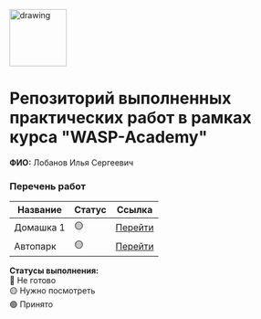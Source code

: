 <a href="https://wasp-academy.com"><img src="https://wasp-academy.com/Resources/wasp-logo.png" alt="drawing" width="100"/></a>
# Репозиторий выполненных практических работ в рамках курса "WASP-Academy"
**ФИО:** Лобанов Илья Сергеевич
 
### Перечень работ

Название          | Статус |Ссылка
------------------|--------|--------
Домашка 1         | 🟡    | <a href="https://github.com/Hairloo/Wasp-homework/tree/main/firstHomework">Перейти</a>
Автопарк          | 🟡    | <a href="https://github.com/Hairloo/Wasp-homework/tree/main/Autopark">Перейти</a>

**Статусы выполнения:** <br>
🔴 Не готово <br>
🟡 Нужно посмотреть <br>
🟢 Принято <br>
